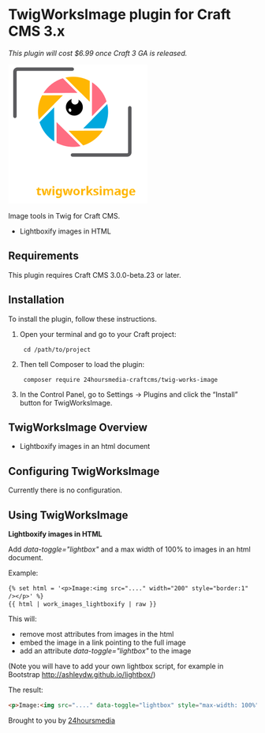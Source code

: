 # TwigWorksImage plugin for Craft CMS 3.x

*This plugin will cost $6.99 once Craft 3 GA is released.*

![Screenshot](resources/img/icon.svg)

Image tools in Twig for Craft CMS.

* Lightboxify images in HTML



## Requirements

This plugin requires Craft CMS 3.0.0-beta.23 or later.

## Installation

To install the plugin, follow these instructions.

1. Open your terminal and go to your Craft project:

        cd /path/to/project

2. Then tell Composer to load the plugin:

        composer require 24hoursmedia-craftcms/twig-works-image

3. In the Control Panel, go to Settings → Plugins and click the “Install” button for TwigWorksImage.

## TwigWorksImage Overview

* Lightboxify images in an html document

## Configuring TwigWorksImage

Currently there is no configuration.

## Using TwigWorksImage

**Lightboxify images in HTML**

Add *data-toggle="lightbox"* and a max width of 100% to images in an html document.

Example:

```twig
{% set html = '<p>Image:<img src="...." width="200" style="border:1" /></p>' %}
{{ html | work_images_lightboxify | raw }}
```

This will:
- remove most attributes from images in the html
- embed the image in a link pointing to the full image
- add an attribute *data-toggle="lightbox"* to the image

(Note you will have to add your own lightbox script, for example in Bootstrap
http://ashleydw.github.io/lightbox/)

The result:

```html
<p>Image:<img src="...." data-toggle="lightbox" style="max-width: 100%" /></p>
```






Brought to you by [24hoursmedia](http://www.24hoursmedia.com)
